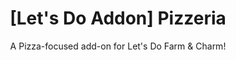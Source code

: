 
<h1 align="center">[Let's Do Addon] Pizzeria</h1>

<p align="center">
   A Pizza-focused add-on for Let's Do Farm & Charm!
    
</p>
